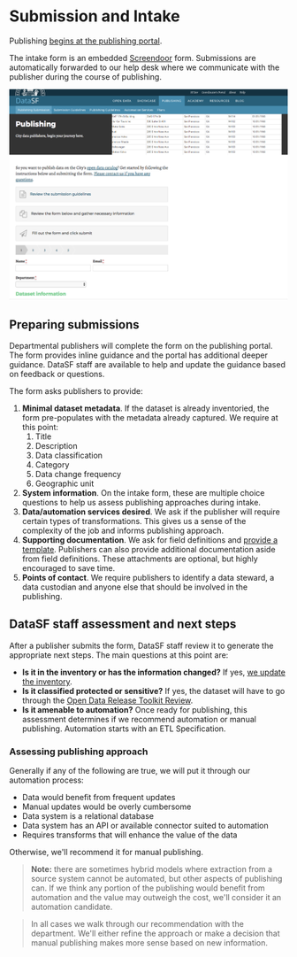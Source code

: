 # Submission and Intake

Publishing [begins at the publishing portal](https://datasf.org/publishing). 

The intake form is an embedded [Screendoor](/technology/screendoor.md) form. Submissions are automatically forwarded to our help desk where we communicate with the publisher during the course of publishing.

![](/assets/publishing_portal.png)

## Preparing submissions

Departmental publishers will complete the form on the publishing portal. The form provides inline guidance and the portal has additional deeper guidance. DataSF staff are available to help and update the guidance based on feedback or questions.

The form asks publishers to provide:

1. **Minimal dataset metadata**. If the dataset is already inventoried, the form pre-populates with the metadata already captured. We require at this point:
    1. Title
    2. Description
    3. Data classification
    4. Category
    5. Data change frequency
    6. Geographic unit
2. **System information**. On the intake form, these are multiple choice questions to help us assess publishing approaches during intake.
3. **Data/automation services desired**. We ask if the publisher will require certain types of transformations. This gives us a sense of the complexity of the job and informs publishing approach.
4. **Supporting documentation**. We ask for field definitions and [provide a template](https://datasf.org/assets/files/FieldDefinitionTemplate.xlsx). Publishers can also provide additional documentation aside from field definitions. These attachments are optional, but highly encouraged to save time.
5. **Points of contact**. We require publishers to identify a data steward, a data custodian and anyone else that should be involved in the publishing.

## DataSF staff assessment and next steps

After a publisher submits the form, DataSF staff review it to generate the appropriate next steps. The main questions at this point are:

- **Is it in the inventory or has the information changed?** If yes, [we update the inventory](/2_inventory/README.md).
- **Is it classified protected or sensitive?** If yes, the dataset will have to go through the [Open Data Release Toolkit Review](/3_release_toolkit_review/README.md).
- **Is it amenable to automation?** Once ready for publishing, this assessment determines if we recommend automation or manual publishing. Automation starts with an ETL Specification.

### Assessing publishing approach

Generally if any of the following are true, we will put it through our automation process:

* Data would benefit from frequent updates
* Manual updates would be overly cumbersome
* Data system is a relational database
* Data system has an API or available connector suited to automation
* Requires transforms that will enhance the value of the data

Otherwise, we'll recommend it for manual publishing.

> **Note:** there are sometimes hybrid models where extraction from a source system cannot be automated, but other aspects of publishing can. If we think any portion of the publishing would benefit from automation and the value may outweigh the cost, we'll consider it an automation candidate. 

> In all cases we walk through our recommendation with the department. We'll either refine the approach or make a decision that manual publishing makes more sense based on new information.


